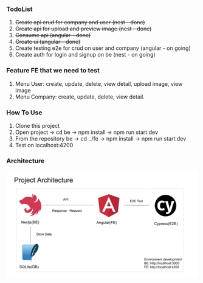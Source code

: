 ### TodoList
1. <del>Create api crud for company and user (nest - done)</del>
2. <del>Create api for upload and preview image (nest - done)</del>
3. <del>Consume api (angular - done)</del>
4. <del>Create ui (angular - done)</del>
5. Create testing e2e for crud on user and company (angular - on going)
6. Create auth for login and signup on be (nest - on going)

### Feature FE that we need to test
1. Menu User: create, update, delete, view detail, upload image, view image
2. Menu Company: create, update, delete, view detail.

### How To Use
1. Clone this project
2. Open project -> cd be -> npm install -> npm run start:dev
3. From the repository be -> cd ../fe -> npm install -> npm run start:dev
4. Test on localhost:4200

### Architecture
![Architecture](arch.png)